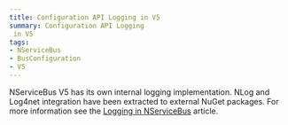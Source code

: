 ```yaml
---
title: Configuration API Logging in V5
summary: Configuration API Logging
 in V5
tags:
- NServiceBus
- BusConfiguration
- V5
---
```


NServiceBus V5 has its own internal logging implementation. NLog and Log4net integration have been extracted to external NuGet packages. For more information see the [Logging in NServiceBus](/nservicebus/logging-in-nservicebus) article.